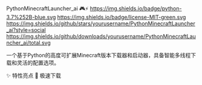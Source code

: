 PythonMinecraftLauncher_ai 🎮⚡
https://img.shields.io/badge/python-3.7%252B-blue.svg
https://img.shields.io/badge/license-MIT-green.svg
https://img.shields.io/github/stars/yourusername/PythonMinecraftLauncher_ai?style=social
https://img.shields.io/github/downloads/yourusername/PythonMinecraftLauncher_ai/total.svg

一个基于Python的高度可扩展Minecraft版本下载器和启动器，具备智能多线程下载和灵活的配置选项。

✨ 特性亮点
🚀 极速下载
